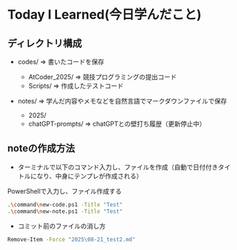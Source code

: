 # Today I Learned(今日学んだこと)

## ディレクトリ構成
- codes/ ⇒ 書いたコードを保存
    - AtCoder_2025/
        ⇒ 競技プログラミングの提出コード
    - Scripts/
        ⇒ 作成したテストコード

- notes/
    ⇒ 学んだ内容やメモなどを自然言語でマークダウンファイルで保存
    - 2025/
    - chatGPT-prompts/
        ⇒ chatGPTとの壁打ち履歴（更新停止中）



## noteの作成方法
- ターミナルで以下のコマンド入力し、ファイルを作成（自動で日付付きタイトルになり、中身にテンプレが作成される）

PowerShellで入力し、ファイル作成する
~~~bash
.\command\new-code.ps1 -Title "Test"
.\command\new-note.ps1 -Title "Test" 
~~~

- コミット前のファイルの消し方

~~~bash
Remove-Item -Force "2025\08-21_test2.md"
~~~

